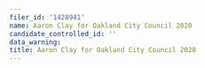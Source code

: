 ```yaml
---
filer_id: '1428941'
name: Aaron Clay for Oakland City Council 2020
candidate_controlled_id: ''
data_warning:
title: Aaron Clay for Oakland City Council 2020
---
```

